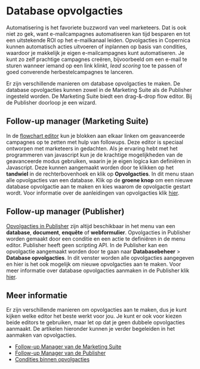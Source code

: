 # Database opvolgacties
Automatisering is het favoriete buzzword van veel marketeers. Dat is ook
niet zo gek, want e-mailcampagnes automatiseren kan tijd besparen en tot
een uitstekende ROI op het e-mailkanaal leiden. Opvolgacties in
Copernica kunnen automatisch acties uitvoeren of inplannen op basis van
condities, waardoor je makkelijk je eigen e-mailcampagnes kunt automatiseren.
Je kunt zo zelf prachtige campagnes creëren, bijvoorbeeld om een e-mail
te sturen wanneer iemand op een link klinkt, *lead scoring* toe te passen
of goed converende herbestelcampagnes te lanceren.

Er zijn verschillende manieren om database opvolgacties te maken. De database
opvolgacties kunnen zowel in de Marketing Suite als de Publisher ingesteld
worden. De Marketing Suite biedt een drag-&-drop flow editor. Bij de
Publisher doorloop je een wizard.

## Follow-up manager (Marketing Suite)
In de [flowchart editor](./follow-up-manager-ms) kun je blokken aan elkaar
linken om geavanceerde campagnes op te zetten met hulp van followups.
Deze editor is speciaal ontworpen met marketeers in gedachten. Als je ervaring
hebt met het programmeren van javascript kun je de krachtige mogelijkheden
van de geavanceerde modus gebruiken, waarin je je eigen logica kan definiëren
in Javascript.
Deze kunnen aangemaakt worden door te klikken op het **tandwiel** in de
rechterbovenhoek en klik op **Opvolgacties**. In dit menu staan alle
opvolgacties van een database. Klik op de **groene knop** om een nieuwe
database opvolgactie aan te maken en kies waarom de opvolgactie gestart wordt.
Voor informatie over de aanleidingen van opvolgacties klik
[hier](./follow-up-manager-ms).

## Follow-up manager (Publisher)
[Opvolgacties in Publisher](./follow-up-manager-publisher) zijn altijd
beschikbaar in het menu van een **database**, **document**, **enquête**
of **webformulier**. Opvolgacties in Publisher worden gemaakt door een
conditie en een actie te definiëren in de menu editor. Publisher heeft
geen scripting API.
In de Publisher kan een opvolgactie aangemaakt worden door te gaan
naar **Databasebeheer** > **Database opvolgacties**. In dit venster worden
alle opvolgacties aangegeven en hier is het ook mogelijk om nieuwe
opvolgacties aan te maken. Voor meer informatie over database opvolgacties
aanmaken in de Publisher klik [hier](./follow-up-manager-publisher).

## Meer informatie
Er zijn verschillende manieren om opvolgacties aan te maken, dus je
kunt kijken welke editor het beste werkt voor jou. Je kunt er ook voor kiezen
beide editors te gebruiken, maar let op dat je geen dubbele opvolgacties
aanmaakt. De artikelen hieronder kunnen je verder begeleiden in het
aanmaken van opvolgacties.

* [Follow-up Manager van de Marketing Suite](./follow-up-manager-ms.md)
* [Follow-up Manager van de Publisher](./follow-up-manager-publisher.md)
* [Condities binnen opvolgacties](./conditions-for-follow-ups.md)

